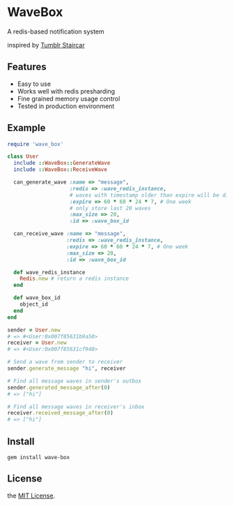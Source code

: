 # WaveBox

A redis-based notification system

inspired by [Tumblr Staircar](http://engineering.tumblr.com/post/7819252942/staircar-redis-powered-notifications)

## Features

* Easy to use
* Works well with redis presharding
* Fine grained memory usage control
* Tested in production environment

## Example

```ruby
require 'wave_box'

class User
  include ::WaveBox::GenerateWave
  include ::WaveBox::ReceiveWave

  can_generate_wave :name => "message",
                    :redis => :wave_redis_instance,
                    # waves with timestamp older than expire will be discarded
                    :expire => 60 * 60 * 24 * 7, # One week
                    # only store last 20 waves
                    :max_size => 20,
                    :id => :wave_box_id

  can_receive_wave :name => "message",
                   :redis => :wave_redis_instance,
                   :expire => 60 * 60 * 24 * 7, # One week
                   :max_size => 20,
                   :id => :wave_box_id

  def wave_redis_instance
    Redis.new # return a redis instance
  end

  def wave_box_id
    object_id
  end
end

sender = User.new
# => #<User:0x007f85631b9a50>
receiver = User.new
# => #<User:0x007f85631cf940>

# Send a wave from sender to receiver
sender.generate_message "hi", receiver

# Find all message waves in sender's outbox
sender.generated_message_after(0)
# => ["hi"]

# Find all message waves in receiver's inbox
receiver.received_message_after(0)
# => ["hi"]
```

## Install

```
gem install wave-box
```

## License

the [MIT License](http://www.opensource.org/licenses/MIT).
